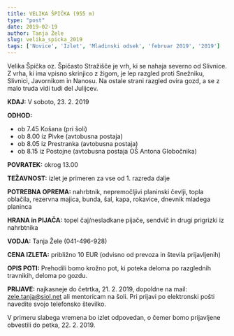 ```yaml
---
title: VELIKA ŠPIČKA (955 m)
type: "post"
date: 2019-02-19
author: Tanja Žele 
slug: velika_spicka_2019
tags: ['Novice', 'Izlet', 'Mladinski odsek', 'februar 2019', '2019']
---
```



Velika Špička oz. Špičasto Stražišče je vrh, ki se nahaja severno od Slivnice. Z vrha, ki ima vpisno skrinjico z žigom, je lep razgled proti Snežniku, Slivnici, Javornikom in Nanosu. Na ostale strani razgled ovira gozd, a se z malo truda vidi tudi del Julijcev.
<!--more-->

**KDAJ:** V soboto, 23. 2. 2019

**ODHOD:** 	

- ob 7.45 Košana (pri šoli)
- ob 8.00 iz Pivke (avtobusna postaja)
- ob 8.05 iz Prestranka (avtobusna postaja)
- ob 8.15 iz Postojne (avtobusna postaja OŠ Antona Globočnika)

**POVRATEK:** okrog 13.00

**TEŽAVNOST:** izlet je primeren za vse od 1. razreda dalje

**POTREBNA OPREMA:** nahrbtnik, nepremočljivi planinski čevlji, topla oblačila, rezervna majica, bunda, šal, kapa, rokavice, dnevnik mladega planinca

**HRANA in PIJAČA:** topel čaj/nesladkane pijače, sendvič in drugi prigrizki iz nahrbtnika

**VODJA:** Tanja Žele (041-496-928)

**CENA IZLETA:** približno 10 EUR (odvisno od prevoza in števila prijavljenih)

**OPIS POTI:** Prehodili bomo krožno pot, ki poteka deloma po razglednih travnikih, deloma po gozdu.  

**PRIJAVE:** najkasneje do četrtka, 21. 2. 2019, dopoldne na mail: zele.tanja@siol.net ali mentoricam na šoli. Pri prijavi po elektronski pošti navedite svojo telefonsko številko. 

V primeru slabega vremena bo izlet odpovedan, o čemer bomo prijavljene obvestili do petka, 22. 2. 2019. 
